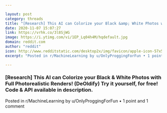 ```yaml
---

layout: post
category: threads
title: "[Research] This AI can Colorize your Black &amp; White Photos with Full Photorealistic Renders! (DeOldify) Try it yourself, for free! Code &amp; API available in description."
date: 2020-11-07 15:07:27
link: https://vrhk.co/3l8SjWG
image: https://i.ytimg.com/vi/1EP_Lq04h4M/hqdefault.jpg
domain: reddit.com
author: "reddit"
icon: http://www.redditstatic.com/desktop2x/img/favicon/apple-icon-57x57.png
excerpt: "Posted in r/MachineLearning by u/OnlyProggingForFun • 1 point and 1 comment"

---
```


### [Research] This AI can Colorize your Black &amp; White Photos with Full Photorealistic Renders! (DeOldify) Try it yourself, for free! Code &amp; API available in description.

Posted in r/MachineLearning by u/OnlyProggingForFun • 1 point and 1 comment